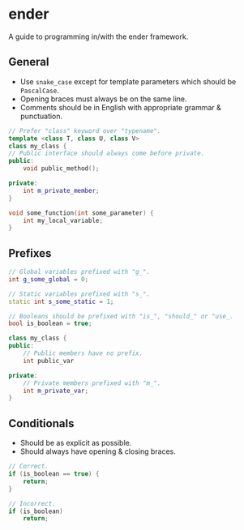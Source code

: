 # ender
A guide to programming in/with the ender framework.

## General
- Use `snake_case` except for template parameters which should be `PascalCase`.
- Opening braces must always be on the same line.
- Comments should be in English with appropriate grammar & punctuation.
```cpp
// Prefer "class" keyword over "typename".
template <class T, class U, class V>
class my_class {
// Public interface should always come before private.
public:
	void public_method();

private:
	int m_private_member;
}

void some_function(int some_parameter) {
	int my_local_variable;
}
```

## Prefixes
```cpp
// Global variables prefixed with "g_".
int g_some_global = 0;

// Static variables prefixed with "s_".
static int s_some_static = 1;

// Booleans should be prefixed with "is_", "should_" or "use_.
bool is_boolean = true;

class my_class {
public:
	// Public members have no prefix.
	int public_var

private:
	// Private members prefixed with "m_".
	int m_private_var;
}
```

## Conditionals
- Should be as explicit as possible.
- Should always have opening & closing braces.
```cpp
// Correct.
if (is_boolean == true) {
	return;
}

// Incorrect.
if (is_boolean)
	return;
```

